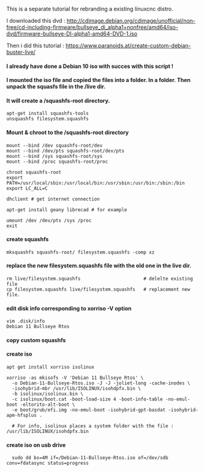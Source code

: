 This is a separate tutorial for rebranding a existing linuxcnc distro.

I downloaded this dvd :
http://cdimage.debian.org/cdimage/unofficial/non-free/cd-including-firmware/bullseye_di_alpha1+nonfree/amd64/iso-dvd/firmware-bullseye-DI-alpha1-amd64-DVD-1.iso

Then i did this tutorial :
https://www.paranoids.at/create-custom-debian-buster-live/

#### I already have done a Debian 10 iso with succes with this script !


#### I mounted the iso file and copied the files into a folder. In a folder. Then unpack the squasfs file in the /live dir.
#### It will create a /squashfs-root directory.

    apt-get install squashfs-tools
    unsquashfs filesystem.squashfs

#### Mount & chroot to the /squashfs-root directory

    mount --bind /dev squashfs-root/dev
    mount --bind /dev/pts squashfs-root/dev/pts
    mount --bind /sys squashfs-root/sys
    mount --bind /proc squashfs-root/proc

    chroot squashfs-root
    export PATH=/usr/local/sbin:/usr/local/bin:/usr/sbin:/usr/bin:/sbin:/bin
    export LC_ALL=C

    dhclient # get internet connection

    apt-get install geany librecad # for example

    umount /dev /dev/pts /sys /proc
    exit

#### create squashfs
    mksquashfs squashfs-root/ filesystem.squashfs -comp xz

#### replace the new filesystem.squashfs file with the old one in the live dir.
    rm live/filesystem.squashfs                       # delelte existing file
    cp filesystem.squashfs live/filesystem.squashfs   # replacement new file.
    
#### edit disk info corresponding to xorriso -V option
    vim .disk/info
    Debian 11 Bullseye Rtos
    
#### copy custom squashfs
    

#### create iso
    apt get install xorriso isolinux
    
    xorriso -as mkisofs -V 'Debian 11 Bullseye Rtos' \
      -o Debian-11-Bullseye-Rtos.iso -J -J -joliet-long -cache-inodes \
      -isohybrid-mbr /usr/lib/ISOLINUX/isohdpfx.bin \
      -b isolinux/isolinux.bin \
      -c isolinux/boot.cat -boot-load-size 4 -boot-info-table -no-emul-boot -eltorito-alt-boot \
      -e boot/grub/efi.img -no-emul-boot -isohybrid-gpt-basdat -isohybrid-apm-hfsplus .
      
      # For info, isolinux places a system folder with the file : /usr/lib/ISOLINUX/isohdpfx.bin
      
#### create iso on usb drive
      sudo dd bs=4M if=/Debian-11-Bullseye-Rtos.iso of=/dev/sdb conv=fdatasync status=progress
		
      
